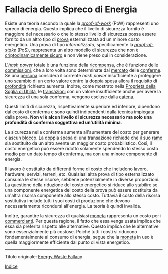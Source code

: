 # Fallacia dello Spreco di Energia



Esiste una teoria secondo la quale la [_proof-of-work_](ch101-glossary.md#prova-di-lavoro-proof-of-work) (PoW) rappresenti uno spreco di energia. Questo implica che il livello di sicurezza fornito è maggiore del necessario o che lo stesso livello di sicurezza possa essere fornito da un altro tipo di [prova](ch101-glossary.md#prova) esternalizzata ad un minore costo energetico. Una prova di tipo *internalizzato*, specificamente la [_proof-of-stake_](ch101-glossary.md#proof-of-stake) (PoS), rappresenta un altro modello di sicurezza che non è [criptodinamicamente sicuro](ch072-proof-of-stake-fallacy.md) e non viene preso qui in considerazione.

L'[_hash power_](ch101-glossary.md#hash-power) totale è una funzione della [ricompensa](ch101-glossary.md#ricompensa-reward), che è funzione delle [commissioni](ch101-glossary.md#commissione-di-transazione-fee), che a loro volta sono determinate dal [mercato](ch101-glossary.md#mercato) delle [conferme](ch101-glossary.md#conferma). Se una [persona](ch101-glossary.md#persona) considera il corrente _hash power_ insufficiente a proteggere uno [scambio](ch101-glossary.md#scambio) di un certo [valore](ch101-glossary.md#valore) contro la doppia spesa allora il requisito di [profondità](ch101-glossary.md#profondità-depth) richiesto aumenta. Inoltre, come mostrato nella [Proprietà della Soglia di Utilità](ch031-utility-threshold-property.md), le [transazioni](ch101-glossary.md#transazione) con un valore insufficiente anche per avere la sicurezza di una sola conferma, vengono escluse dalla [catena](ch101-glossary.md#catena).

Questi limiti di sicurezza, rispettivamente superiore ed inferiore, dipendono dal costo di conferma e sono quindi indipendenti dalla tecnica impiegata dalla prova. **Non vi è alcun livello di sicurezza necessario ma solo una profondità di conferma soggettiva ed un'utilità minima**.  

La sicurezza nella conferma aumenta all'aumentare del costo per generare ciascun [blocco](ch101-glossary.md#blocco). La doppia spesa di una transazione richiede che il suo [ramo](ch101-glossary.md#ramo-branch) sia sostituito da un altro avente un maggior costo probabilistico. Così, il costo energetico può essere ridotto solamente spendendo lo stesso costo medio per un dato tempo di conferma, ma con una minore componente di energia.

Il [lavoro](ch101-glossary.md#lavoro) è costituito da differenti forme di costo che includono lavoro, hardware, servizi, terreni, etc. Qualsiasi altra prova di tipo esternalizzato consuma le stesse risorse, sebbene potenzialmente in diverse proporzioni. La questione della riduzione del costo energetico si riduce allo stabilire se una componente energetica del costo della prova può essere sostituita da un'altra risorsa componente allo stesso costo. Tuttavia il costo della risorsa sostitutiva include tutti i suoi costi di produzione che devono necessariamente ricondursi all'energia. La teoria è quindi invalida.

Inoltre, garantire la sicurezza di qualsiasi [moneta](ch101-glossary.md#moneta) rappresenta un costo per i [commercianti](ch101-glossary.md#commerciante). Per questa ragione, il fatto che essa venga usata implica che essa sia preferita rispetto alle alternative. Questo implica che le alternative sono essenzialmente più costose. Poiché tutti i costi si riducono fondamentalmente al consumo di energia, segue che la [moneta](ch005-money-taxonomy.md) in uso è quella maggiormente efficiente dal punto di vista energetico. 

---

Titolo originale: [Energy Waste Fallacy](https://github.com/libbitcoin/libbitcoin-system/wiki/Energy-Waste-Fallacy)

[Indice](/README.md)

